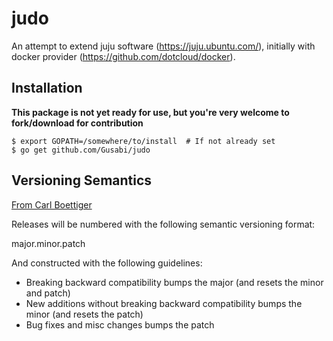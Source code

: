 judo
====

An attempt to extend juju software (https://juju.ubuntu.com/), initially with
docker provider (https://github.com/dotcloud/docker).

Installation
------------

**This package is not yet ready for use, but you're very welcome to fork/download for contribution**

```
$ export GOPATH=/somewhere/to/install  # If not already set
$ go get github.com/Gusabi/judo
```

Versioning Semantics
--------------------

[From Carl Boettiger](http://carlboettiger.info/)

Releases will be numbered with the following semantic versioning format:

major.minor.patch

And constructed with the following guidelines:

* Breaking backward compatibility bumps the major (and resets the minor 
  and patch)
* New additions without breaking backward compatibility bumps the minor 
  (and resets the patch)
* Bug fixes and misc changes bumps the patch
